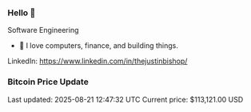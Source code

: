 ### Hello 🤙  

Software Engineering

- 🔭 I love computers, finance, and building things.
  
LinkedIn: https://www.linkedin.com/in/thejustinbishop/  






































































































































































































































































































































































































































































































































































































































































































































































































































































































































































































### Bitcoin Price Update
Last updated: 2025-08-21 12:47:32 UTC
Current price: $113,121.00 USD
